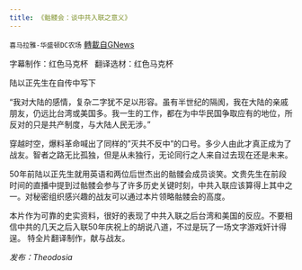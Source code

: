 ```yaml
---
title: 《骷髅会：谈中共入联之意义》
---
```

`喜马拉雅-华盛顿DC农场` [轉載自GNews](https://gnews.org/zh-hans/1612541/)

字幕制作：红色马克杯   翻译选材：红色马克杯

陆以正先生在自传中写下

“我对大陆的感情，复杂二字犹不足以形容。虽有半世纪的隔阂，我在大陆的亲戚朋友，仍远比台湾或美国多。我一生的工作，都在为中华民国争取应有的地位，所反对的只是共产制度，与大陆人民无涉。”

穿越时空，爆料革命喊出了同样的”灭共不反中”的口号。多少人由此才真正成为了战友。智者之路无比孤独，但是从未独行，无论同行之人来自过去现在还是未来。

50年前陆以正先生就用英语和两位后世杰出的骷髅会成员谈笑。文贵先生在前段时间的直播中提到过骷髅会参与了许多历史关键时刻，中共入联应该算得上其中之一。对秘密组织感兴趣的战友可以通过本片领略骷髅会的高度。

本片作为可靠的史实资料，很好的表现了中共入联之后台湾和美国的反应。不要相信中共的几天之后入联50年庆祝上的胡说八道，不过是玩了一场文字游戏奸计得逞。 特全片翻译制作，献与战友。

*发布：Theodosia*
